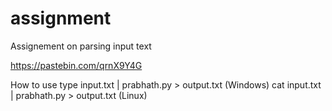 # assignment
Assignement on parsing input text

https://pastebin.com/qrnX9Y4G

How to use
type input.txt | prabhath.py > output.txt (Windows)
cat input.txt | prabhath.py > output.txt (Linux)
